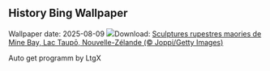 ## History Bing Wallpaper
Wallpaper date: 2025-08-09
![](https://www.bing.com/th?id=OHR.MaoriRock_FR-FR6352219710_UHD.jpg&w=1000)Download: [Sculptures rupestres maories de Mine Bay, Lac Taupō, Nouvelle-Zélande (© Joppi/Getty Images)](https://www.bing.com/th?id=OHR.MaoriRock_FR-FR6352219710_UHD.jpg)

Auto get programm by LtgX
